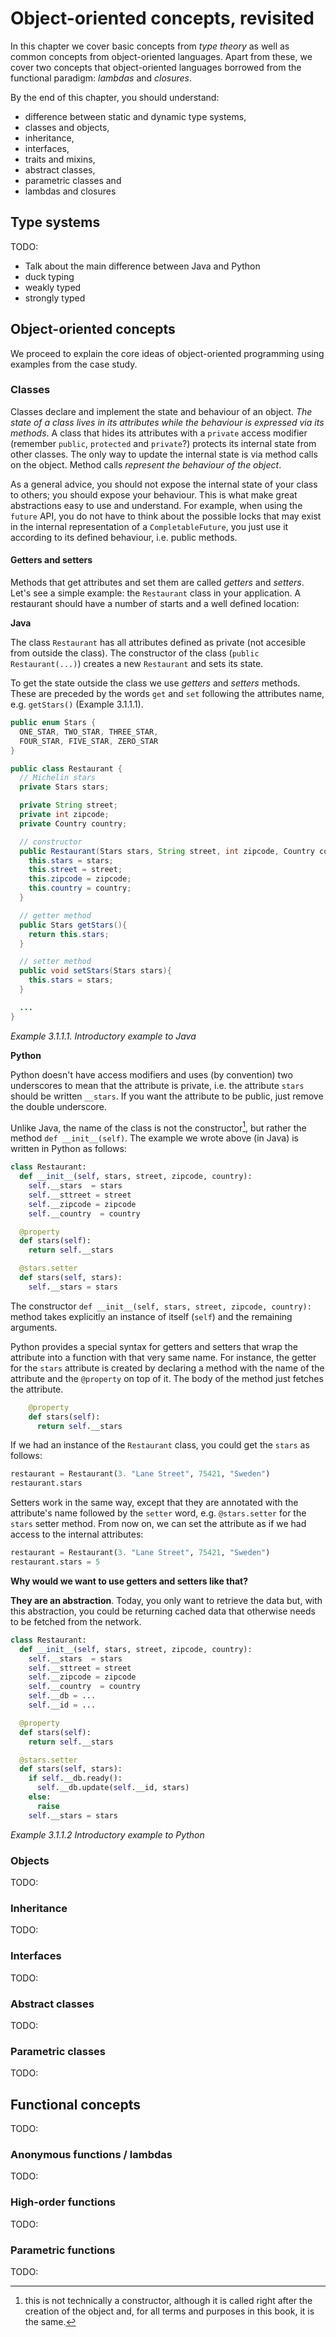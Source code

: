 # Object-oriented concepts, revisited

<span class="firstcharacter">I</span>n this chapter we cover basic concepts
from *type theory* as well as common concepts from object-oriented languages.
Apart from these, we cover two concepts that object-oriented languages borrowed
from the functional paradigm: *lambdas* and *closures*.

By the end of this chapter, you should understand:

* difference between static and dynamic type systems,
* classes and objects,
* inheritance,
* interfaces,
* traits and mixins,
* abstract classes,
* parametric classes and
* lambdas and closures



<!-- Among these abstractions, we will remind the reader about important concepts such -->
<!-- as classes, parametric polymorphism (*generics* in Java), interfaces, abstract -->
<!-- classes, mixins and lambdas and closures. -->

<!-- This section covers basic concepts from *type theory* and the object-oriented paradigm. -->

<!-- Today's object-oriented paradigm borrows two concepts from functional programming: lambdas and closures. -->
<!-- During this recap, we will go through the core ideas of object-oriented programming using Java and Python. [^recap-note] -->



## Type systems

TODO:

- Talk about the main difference between Java and Python
- duck typing
- weakly typed
- strongly typed

## Object-oriented concepts

We proceed to explain the core ideas of object-oriented programming using examples from the case study.

### Classes

Classes declare and implement the state and behaviour of an object.
*The state of a class lives in its attributes while the behaviour is expressed via its methods*.
A class that hides its attributes with a `private` access modifier
(remember `public`, `protected` and `private`?) protects its internal state from other
classes. The only way to update the internal state is via method calls on the object.
Method calls *represent the behaviour of the object*.

As a general advice, you should not expose the internal state of your class to others;
you should expose your behaviour. This is what make great abstractions easy to use and
understand. For example, when using the `future` API, you do not have to think about the
possible locks that may exist in the internal representation of a `CompletableFuture`, you
just use it according to its defined behaviour, i.e. public methods.

#### Getters and setters

Methods that get attributes and set them are called *getters* and *setters*.
Let's see a simple example: the `Restaurant` class in your application. A restaurant should
have a number of starts and a well defined location:

**Java**

The class `Restaurant` has all attributes defined as private (not accesible from outside the class).
The constructor of the class (`public Restaurant(...)`) creates a new `Restaurant` and sets its
state.

To get the state outside the class we use *getters* and *setters* methods. These are preceded
by the words `get` and `set` following the attributes name, e.g. `getStars()` (Example 3.1.1.1).

```java
public enum Stars {
  ONE_STAR, TWO_STAR, THREE_STAR,
  FOUR_STAR, FIVE_STAR, ZERO_STAR
}

public class Restaurant {
  // Michelin stars
  private Stars stars;

  private String street;
  private int zipcode;
  private Country country;

  // constructor
  public Restaurant(Stars stars, String street, int zipcode, Country country){
    this.stars = stars;
    this.street = street;
    this.zipcode = zipcode;
    this.country = country;
  }

  // getter method
  public Stars getStars(){
    return this.stars;
  }

  // setter method
  public void setStars(Stars stars){
    this.stars = stars;
  }

  ...
}
```

*Example 3.1.1.1. Introductory example to Java*

**Python**

Python doesn't have access modifiers and uses (by convention) two underscores to
mean that the attribute is private, i.e. the attribute `stars` should be written
`__stars`. If you want the attribute to be public, just remove the double underscore.

Unlike Java, the name of the class is not the constructor[^constructor], but rather
the method `def __init__(self)`. The example we wrote above (in Java) is written in
Python as follows:

```python
class Restaurant:
  def __init__(self, stars, street, zipcode, country):
    self.__stars  = stars
    self.__sttreet = street
    self.__zipcode = zipcode
    self.__country  = country

  @property
  def stars(self):
    return self.__stars

  @stars.setter
  def stars(self, stars):
    self.__stars = stars
```

The constructor `def __init__(self, stars, street, zipcode, country):` method
takes explicitly an instance of itself (`self`) and the remaining arguments.

[^constructor]: this is not technically a constructor, although it is called right after the creation of the object and, for all terms and purposes in this book, it is the same.


Python provides a special syntax for getters and setters that wrap the attribute
into a function with that very same name. For instance, the getter for the `stars`
attribute is created by declaring a method with the name of the attribute and the
`@property` on top of it. The body of the method just fetches the attribute.

```python
    @property
    def stars(self):
      return self.__stars
```

If we had an instance of the `Restaurant` class, you could get the `stars` as follows:

```python
restaurant = Restaurant(3. "Lane Street", 75421, "Sweden")
restaurant.stars
```

Setters work in the same way, except that they are annotated with the attribute's
name followed by the `setter` word, e.g. `@stars.setter` for the `stars` setter method.
From now on, we can set the attribute as if we had access to the internal attributes:

```python
restaurant = Restaurant(3. "Lane Street", 75421, "Sweden")
restaurant.stars = 5
```

**Why would we want to use getters and setters like that?**

**They are an abstraction**. Today, you only want to retrieve the data but, with this
abstraction, you could be returning cached data that otherwise needs to be fetched from
the network.

```python
class Restaurant:
  def __init__(self, stars, street, zipcode, country):
    self.__stars  = stars
    self.__sttreet = street
    self.__zipcode = zipcode
    self.__country  = country
    self.__db = ...
    self.__id = ...

  @property
  def stars(self):
    return self.__stars

  @stars.setter
  def stars(self, stars):
    if self.__db.ready():
      self.__db.update(self.__id, stars)
    else:
      raise
    self.__stars = stars
```

*Example 3.1.1.2 Introductory example to Python*

### Objects

TODO:

### Inheritance

TODO:

### Interfaces

TODO:

### Abstract classes

TODO:

### Parametric classes

TODO:

## Functional concepts

TODO:

### Anonymous functions / lambdas

TODO:

### High-order functions

TODO:

### Parametric functions

TODO:

[^recap-note]: We cannot cover the object-oriented core ideas in depth; the reader should understand this chapter as a quick reminder; if you are not familiar with the notions presented in this chapter, we would recommend the following reading material: Reading material

